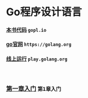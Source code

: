 # Go程序设计语言

#### [本书代码](gopl.io) `gopl.io`

#### [go官网](https://golang.org)  `https://golang.org`

#### [线上运行](play.golang.org) `play.golang.org`

<br>

###  [第一章入门](./第1章入门/Chapter1.md) `第1章入门`










